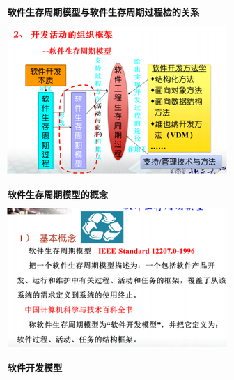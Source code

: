 ## 软件生存周期模型与软件生存周期过程检的关系

![1582176511820](assets/1582176511820.png)

## 软件生存周期模型的概念

![1582176521821](assets/1582176521821.png)

## 软件开发模型

